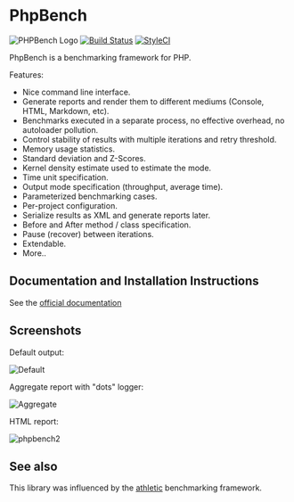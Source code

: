 PhpBench
========

![PHPBench Logo](https://avatars3.githubusercontent.com/u/12785153?v=3&s=100)
[![Build Status](https://travis-ci.org/phpbench/phpbench.svg?branch=master)](https://travis-ci.org/phpbench/phpbench)
[![StyleCI](https://styleci.io/repos/34982189/shield)](https://styleci.io/repos/34982189)

PhpBench is a benchmarking framework for PHP.

Features:

- Nice command line interface.
- Generate reports and render them to different mediums (Console, HTML,
  Markdown, etc).
- Benchmarks executed in a separate process, no effective overhead,
  no autoloader pollution.
- Control stability of results with multiple iterations and retry threshold.
- Memory usage statistics.
- Standard deviation and Z-Scores.
- Kernel density estimate used to estimate the mode.
- Time unit specification.
- Output mode specification (throughput, average time).
- Parameterized benchmarking cases.
- Per-project configuration.
- Serialize results as XML and generate reports later.
- Before and After method / class specification.
- Pause (recover) between iterations.
- Extendable.
- More..

Documentation and Installation Instructions
-------------------------------------------

See the [official documentation](http://phpbench.readthedocs.org)

Screenshots
-----------

Default output:

![Default](https://cloud.githubusercontent.com/assets/530801/11761843/b1013108-a0d2-11e5-8749-d853eccefdd4.png)

Aggregate report with "dots" logger:

![Aggregate](https://cloud.githubusercontent.com/assets/530801/11761844/b10a0c06-a0d2-11e5-9486-226deb9c96e2.png)

HTML report:

![phpbench2](https://cloud.githubusercontent.com/assets/530801/10666918/bb61e438-78d4-11e5-8add-454c51261aa8.png)

See also
--------

This library was influenced by the
[athletic](https://github.com/polyfractal/athletic) benchmarking framework.
